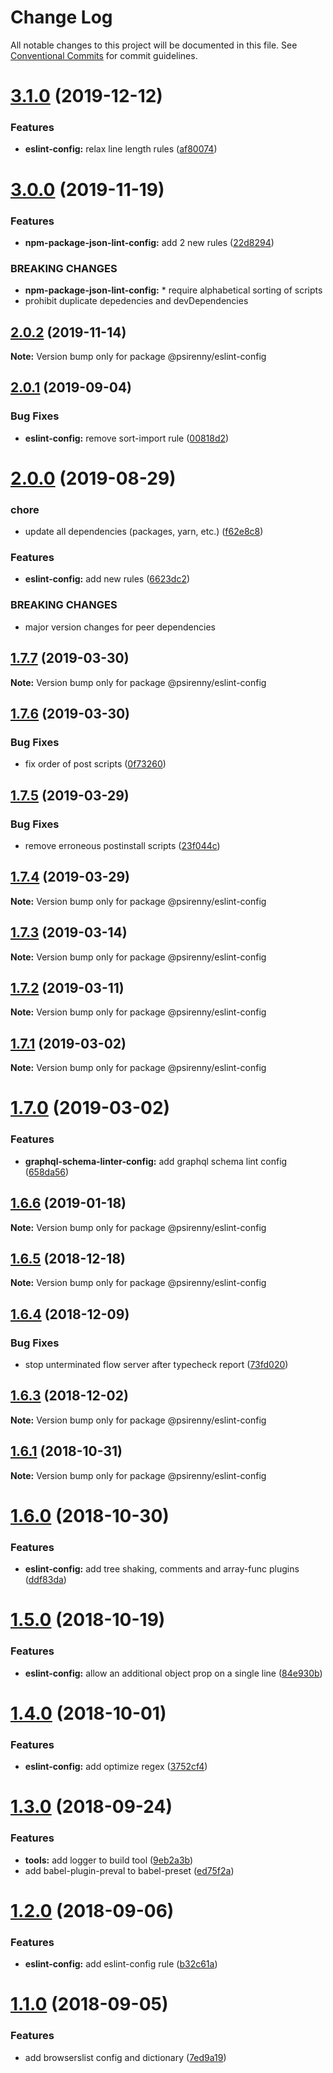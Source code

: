 # Change Log

All notable changes to this project will be documented in this file.
See [Conventional Commits](https://conventionalcommits.org) for commit guidelines.

# [3.1.0](http://github.com/psirenny/monorepo/tree/master/packages/eslint-config/compare/@psirenny/eslint-config@3.0.0...@psirenny/eslint-config@3.1.0) (2019-12-12)


### Features

* **eslint-config:** relax line length rules ([af80074](http://github.com/psirenny/monorepo/tree/master/packages/eslint-config/commit/af8007455dec333e96a15f7893ea0fec3db24965))





# [3.0.0](http://github.com/psirenny/monorepo/tree/master/packages/eslint-config/compare/@psirenny/eslint-config@2.0.2...@psirenny/eslint-config@3.0.0) (2019-11-19)


### Features

* **npm-package-json-lint-config:** add 2 new rules ([22d8294](http://github.com/psirenny/monorepo/tree/master/packages/eslint-config/commit/22d82944175374b223c9b531d0e612c66755c8fe))


### BREAKING CHANGES

* **npm-package-json-lint-config:** * require alphabetical sorting of scripts
* prohibit duplicate depedencies and devDependencies





## [2.0.2](http://github.com/psirenny/monorepo/tree/master/packages/eslint-config/compare/@psirenny/eslint-config@2.0.1...@psirenny/eslint-config@2.0.2) (2019-11-14)

**Note:** Version bump only for package @psirenny/eslint-config





## [2.0.1](http://github.com/psirenny/monorepo/tree/master/packages/eslint-config/compare/@psirenny/eslint-config@2.0.0...@psirenny/eslint-config@2.0.1) (2019-09-04)


### Bug Fixes

* **eslint-config:** remove sort-import rule ([00818d2](http://github.com/psirenny/monorepo/tree/master/packages/eslint-config/commit/00818d2))





# [2.0.0](http://github.com/psirenny/monorepo/tree/master/packages/eslint-config/compare/@psirenny/eslint-config@1.8.1...@psirenny/eslint-config@2.0.0) (2019-08-29)


### chore

* update all dependencies (packages, yarn, etc.) ([f62e8c8](http://github.com/psirenny/monorepo/tree/master/packages/eslint-config/commit/f62e8c8))


### Features

* **eslint-config:** add new rules ([6623dc2](http://github.com/psirenny/monorepo/tree/master/packages/eslint-config/commit/6623dc2))


### BREAKING CHANGES

* major version changes for peer dependencies





## [1.7.7](https://github.com/psirenny/monorepo/tree/master/packages/eslint-config/compare/@psirenny/eslint-config@1.7.6...@psirenny/eslint-config@1.7.7) (2019-03-30)

**Note:** Version bump only for package @psirenny/eslint-config





## [1.7.6](https://github.com/psirenny/monorepo/tree/master/packages/eslint-config/compare/@psirenny/eslint-config@1.7.5...@psirenny/eslint-config@1.7.6) (2019-03-30)


### Bug Fixes

* fix order of post scripts ([0f73260](https://github.com/psirenny/monorepo/tree/master/packages/eslint-config/commit/0f73260))





## [1.7.5](https://github.com/psirenny/monorepo/tree/master/packages/eslint-config/compare/@psirenny/eslint-config@1.7.4...@psirenny/eslint-config@1.7.5) (2019-03-29)


### Bug Fixes

* remove erroneous postinstall scripts ([23f044c](https://github.com/psirenny/monorepo/tree/master/packages/eslint-config/commit/23f044c))





## [1.7.4](https://github.com/psirenny/monorepo/tree/master/packages/eslint-config/compare/@psirenny/eslint-config@1.7.3...@psirenny/eslint-config@1.7.4) (2019-03-29)

**Note:** Version bump only for package @psirenny/eslint-config





## [1.7.3](https://github.com/psirenny/monorepo/tree/master/packages/eslint-config/compare/@psirenny/eslint-config@1.7.2...@psirenny/eslint-config@1.7.3) (2019-03-14)

**Note:** Version bump only for package @psirenny/eslint-config





## [1.7.2](https://github.com/psirenny/monorepo/tree/master/packages/eslint-config/compare/@psirenny/eslint-config@1.7.1...@psirenny/eslint-config@1.7.2) (2019-03-11)

**Note:** Version bump only for package @psirenny/eslint-config





## [1.7.1](https://github.com/psirenny/monorepo/tree/master/packages/eslint-config/compare/@psirenny/eslint-config@1.7.0...@psirenny/eslint-config@1.7.1) (2019-03-02)

**Note:** Version bump only for package @psirenny/eslint-config





# [1.7.0](https://github.com/psirenny/monorepo/tree/master/packages/eslint-config/compare/@psirenny/eslint-config@1.6.6...@psirenny/eslint-config@1.7.0) (2019-03-02)


### Features

* **graphql-schema-linter-config:** add graphql schema lint config ([658da56](https://github.com/psirenny/monorepo/tree/master/packages/eslint-config/commit/658da56))





## [1.6.6](https://github.com/psirenny/monorepo/tree/master/packages/eslint-config/compare/@psirenny/eslint-config@1.6.5...@psirenny/eslint-config@1.6.6) (2019-01-18)

**Note:** Version bump only for package @psirenny/eslint-config





## [1.6.5](https://github.com/psirenny/monorepo/tree/master/packages/eslint-config/compare/@psirenny/eslint-config@1.6.4...@psirenny/eslint-config@1.6.5) (2018-12-18)

**Note:** Version bump only for package @psirenny/eslint-config





## [1.6.4](https://github.com/psirenny/monorepo/tree/master/packages/eslint-config/compare/@psirenny/eslint-config@1.6.3...@psirenny/eslint-config@1.6.4) (2018-12-09)


### Bug Fixes

* stop unterminated flow server after typecheck report ([73fd020](https://github.com/psirenny/monorepo/tree/master/packages/eslint-config/commit/73fd020))





## [1.6.3](https://github.com/psirenny/monorepo/tree/master/packages/eslint-config/compare/@psirenny/eslint-config@1.6.1...@psirenny/eslint-config@1.6.3) (2018-12-02)

**Note:** Version bump only for package @psirenny/eslint-config





## [1.6.1](https://github.com/psirenny/monorepo/tree/master/packages/eslint-config/compare/@psirenny/eslint-config@1.6.0...@psirenny/eslint-config@1.6.1) (2018-10-31)

**Note:** Version bump only for package @psirenny/eslint-config





# [1.6.0](https://github.com/psirenny/monorepo/tree/master/packages/eslint-config/compare/@psirenny/eslint-config@1.5.0...@psirenny/eslint-config@1.6.0) (2018-10-30)


### Features

* **eslint-config:** add tree shaking, comments and array-func plugins ([ddf83da](https://github.com/psirenny/monorepo/tree/master/packages/eslint-config/commit/ddf83da))





<a name="1.5.0"></a>
# [1.5.0](https://github.com/psirenny/monorepo/tree/master/packages/eslint-config/compare/@psirenny/eslint-config@1.4.0...@psirenny/eslint-config@1.5.0) (2018-10-19)


### Features

* **eslint-config:** allow an additional object prop on a single line ([84e930b](https://github.com/psirenny/monorepo/tree/master/packages/eslint-config/commit/84e930b))





<a name="1.4.0"></a>
# [1.4.0](https://github.com/psirenny/monorepo/tree/master/packages/eslint-config/compare/@psirenny/eslint-config@1.3.0...@psirenny/eslint-config@1.4.0) (2018-10-01)


### Features

* **eslint-config:** add optimize regex ([3752cf4](https://github.com/psirenny/monorepo/tree/master/packages/eslint-config/commit/3752cf4))





<a name="1.3.0"></a>
# [1.3.0](https://github.com/psirenny/monorepo/tree/master/packages/eslint-config/compare/@psirenny/eslint-config@1.2.0...@psirenny/eslint-config@1.3.0) (2018-09-24)


### Features

* **tools:** add logger to build tool ([9eb2a3b](https://github.com/psirenny/monorepo/tree/master/packages/eslint-config/commit/9eb2a3b))
* add babel-plugin-preval to babel-preset ([ed75f2a](https://github.com/psirenny/monorepo/tree/master/packages/eslint-config/commit/ed75f2a))





<a name="1.2.0"></a>
# [1.2.0](https://github.com/psirenny/monorepo/tree/master/packages/eslint-config/compare/@psirenny/eslint-config@1.1.0...@psirenny/eslint-config@1.2.0) (2018-09-06)


### Features

* **eslint-config:** add eslint-config rule ([b32c61a](https://github.com/psirenny/monorepo/tree/master/packages/eslint-config/commit/b32c61a))





<a name="1.1.0"></a>
# [1.1.0](https://github.com/psirenny/monorepo/tree/master/packages/eslint-config/compare/@psirenny/eslint-config@1.0.2...@psirenny/eslint-config@1.1.0) (2018-09-05)


### Features

* add browserslist config and dictionary ([7ed9a19](https://github.com/psirenny/monorepo/tree/master/packages/eslint-config/commit/7ed9a19))
